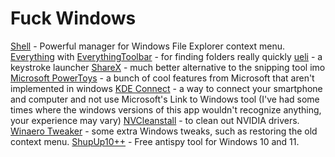 # Fuck Windows

[Shell](https://github.com/moudey/Shell) - Powerful manager for Windows File Explorer context menu.
[Everything](https://www.voidtools.com/) with [EverythingToolbar](https://github.com/srwi/EverythingToolbar) - for finding folders really quickly
[ueli](https://ueli.app/#/) - a keystroke launcher
[ShareX](https://getsharex.com/) - much better alternative to the snipping tool imo
[Microsoft PowerToys](https://learn.microsoft.com/en-us/windows/powertoys/) - a bunch of cool features from Microsoft that aren't implemented in windows
[KDE Connect](https://kdeconnect.kde.org/) - a way to connect your smartphone and computer and not use Microsoft's Link to Windows tool (I've had some times where the windows versions of this app wouldn't recognize anything, your experience may vary)
[NVCleanstall](https://www.techpowerup.com/download/techpowerup-nvcleanstall/) - to clean out NVIDIA drivers.
[Winaero Tweaker](https://winaero.com/winaero-tweaker/) - some extra Windows tweaks, such as restoring the old context menu.
[ShupUp10++](https://www.oo-software.com/en/shutup10) - Free antispy tool for Windows 10 and 11.
